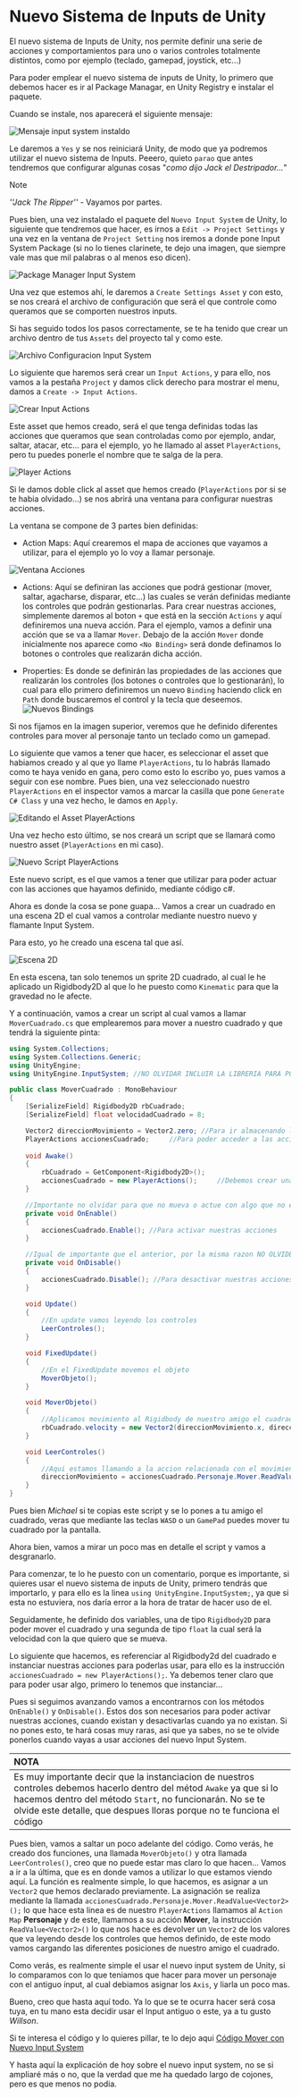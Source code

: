 # Nuevo Sistema de Inputs de Unity

El nuevo sistema de Inputs de Unity, nos permite definir una serie de acciones y comportamientos para uno o varios controles totalmente distintos, como por ejemplo (teclado, gamepad, joystick, etc...)

Para poder emplear el nuevo sistema de inputs de Unity, lo primero que debemos hacer es ir al Package Managar, en Unity Registry e instalar el paquete.

Cuando se instale, nos aparecerá el siguiente mensaje:

 ![Mensaje input system instaldo](imgWiki/04_AvisoInputSystem.png)

Le daremos a `Yes` y se nos reiniciará Unity, de modo que ya podremos utilizar el nuevo sistema de Inputs. Peeero, quieto `parao` que antes tendremos que configurar algunas cosas "*como dijo Jack el Destripador...*"
> [!NOTE]
> *''Jack The Ripper''* - 
> Vayamos por partes.

Pues bien, una vez instalado el paquete del `Nuevo Input System` de Unity, lo siguiente que tendremos que hacer, es irnos a `Edit -> Project Settings` y una vez en la ventana de `Project Setting` nos iremos a donde pone Input System Package (si no lo tienes clarinete, te dejo una imagen, que siempre vale mas que mil palabras o al menos eso dicen).

 ![Package Manager Input System](imgWiki/04_InputSystemPackage.png)

Una vez que estemos ahí, le daremos a `Create Settings Asset` y con esto, se nos creará el archivo de configuración que será el que controle como queramos que se comporten nuestros inputs.

Si has seguido todos los pasos correctamente, se te ha tenido que crear un archivo dentro de tus `Assets` del proyecto tal y como este.

 ![Archivo Configuracion Input System](imgWiki/04_ArchivoConfigInputSystemNuevo.png)

Lo siguiente que haremos será crear un `Input Actions`, y para ello, nos vamos a la pestaña `Project` y damos click derecho para mostrar el menu, damos a `Create -> Input Actions`.

 ![Crear Input Actions](imgWiki/04_CreateInputActions.png)

Este asset que hemos creado, será el que tenga definidas todas las acciones que queramos que sean controladas como por ejemplo, andar, saltar, atacar, etc... para el ejemplo, yo he llamado al asset `PlayerActions`, pero tu puedes ponerle el nombre que te salga de la pera.

 ![Player Actions](imgWiki/04_PlayerActions.png)

Si le damos doble click al asset que hemos creado (`PlayerActions` por si se te habia olvidado...) se nos abrirá una ventana para configurar nuestras acciones.

La ventana se compone de 3 partes bien definidas:
 - Action Maps: Aquí crearemos el mapa de acciones que vayamos a utilizar, para el ejemplo yo lo voy a llamar personaje.
  
  ![Ventana Acciones](imgWiki/04_VentanaAcciones.png)

 - Actions: Aquí se definiran las acciones que podrá gestionar (mover, saltar, agacharse, disparar, etc...) las cuales se verán definidas mediante los controles que podrán gestionarlas.
  Para crear nuestras acciones, simplemente daremos al boton `+` que está en la sección `Actions` y aquí definiremos una nueva acción. Para el ejemplo, vamos a definir una acción que se va a llamar `Mover`.
  Debajo de la acción `Mover` donde inicialmente nos aparece como `<No Binding>` será donde definamos lo botones o controles que realizarán dicha acción.

 - Properties: Es donde se definirán las propiedades de las acciones que realizarán los controles (los botones o controles que lo gestionarán), lo cual para ello primero definiremos un nuevo `Binding` haciendo click en `Path` donde buscaremos el control y la tecla que deseemos.
  ![Nuevos Bindings](imgWiki/04_NuevosBinding.png)

Si nos fijamos en la imagen superior, veremos que he definido diferentes controles para mover al personaje tanto un teclado como un gamepad.

Lo siguiente que vamos a tener que hacer, es seleccionar el asset que habiamos creado y al que yo llame `PlayerActions`, tu lo habrás llamado como te haya venido en gana, pero como esto lo escribo yo, pues vamos a seguir con ese nombre. Pues bien, una vez seleccionado nuestro `PlayerActions` en el inspector vamos a marcar la casilla que pone `Generate C# Class` y una vez hecho, le damos en `Apply`.

 ![Editando el Asset PlayerActions](imgWiki/04_AplicandoEnPlayerActions.png)

Una vez hecho esto último, se nos creará un script que se llamará como nuestro asset (`PlayerActions` en mi caso).

 ![Nuevo Script PlayerActions](imgWiki/04_NuevoScriptPlayerActions.png)

Este nuevo script, es el que vamos a tener que utilizar para poder actuar con las acciones que hayamos definido, mediante código c#.

Ahora es donde la cosa se pone guapa... Vamos a crear un cuadrado en una escena 2D el cual vamos a controlar mediante nuestro nuevo y flamante Input System.

Para esto, yo he creado una escena tal que así.

 ![Escena 2D](imgWiki/04_NuevaEscena2D.png)

En esta escena, tan solo tenemos un sprite 2D cuadrado, al cual le he aplicado un Rigidbody2D al que lo he puesto como `Kinematic` para que la gravedad no le afecte.

Y a continuación, vamos a crear un script al cual vamos a llamar `MoverCuadrado.cs` que emplearemos para mover a nuestro cuadrado y que tendrá la siguiente pinta:

 ```c#
 using System.Collections;
 using System.Collections.Generic;
 using UnityEngine;
 using UnityEngine.InputSystem; //NO OLVIDAR INCLUIR LA LIBRERIA PARA PODER USAR EL NUEVO INPUT SYSTEM

 public class MoverCuadrado : MonoBehaviour
 {
     [SerializeField] Rigidbody2D rbCuadrado;
     [SerializeField] float velocidadCuadrado = 8;

     Vector2 direccionMovimiento = Vector2.zero; //Para ir almacenando los movimientos
     PlayerActions accionesCuadrado;     //Para poder acceder a las acciones definidas en nuestro Input
    
     void Awake()
     {
         rbCuadrado = GetComponent<Rigidbody2D>();
         accionesCuadrado = new PlayerActions();     //Debemos crear una instancia para poder acceder a los controles
     }

     //Importante no olvidar para que no mueva o actue con algo que no existe NO OLVIDES PONER ESTO
     private void OnEnable()
     {
         accionesCuadrado.Enable(); //Para activar nuestras acciones
     }

     //Igual de importante que el anterior, por la misma razon NO OLVIDES PONER ESTO
     private void OnDisable()
     {
         accionesCuadrado.Disable(); //Para desactivar nuestras acciones
     }

     void Update()
     {
         //En update vamos leyendo los controles
         LeerControles();
     }

     void FixedUpdate()
     {
         //En el FixedUpdate movemos el objeto
         MoverObjeto();    
     }

     void MoverObjeto()
     {
         //Aplicamos movimiento al Rigidbody de nuestro amigo el cuadrado
         rbCuadrado.velocity = new Vector2(direccionMovimiento.x, direccionMovimiento.y) * velocidadCuadrado;
     }

     void LeerControles()
     {
         //Aqui estamos llamando a la accion relacionada con el movimiento la cual hemos definido con sus controles
         direccionMovimiento = accionesCuadrado.Personaje.Mover.ReadValue<Vector2>(); 
     }
 }
 ```

 Pues bien *Michael* si te copias este script y se lo pones a tu amigo el cuadrado, veras que mediante las teclas `WASD` o un `GamePad` puedes mover tu cuadrado por la pantalla.

 Ahora bien, vamos a mirar un poco mas en detalle el script y vamos a desgranarlo.

 Para comenzar, te lo he puesto con un comentario, porque es importante, si quieres usar el nuevo sistema de inputs de Unity, primero tendrás que importarlo, y para ello es la linea ```using UnityEngine.InputSystem;```, ya que si esta no estuviera, nos daría error a la hora de tratar de hacer uso de el.

 Seguidamente, he definido dos variables, una de tipo `Rigidbody2D` para poder mover el cuadrado y una segunda de tipo `float` la cual será la velocidad con la que quiero que se mueva.

 Lo siguiente que hacemos, es referenciar al Rigidbody2d del cuadrado e instanciar nuestras acciones para poderlas usar, para ello es la instrucción `accionesCuadrado = new PlayerActions();`. Ya debemos tener claro que para poder usar algo, primero lo tenemos que instanciar...

 Pues si seguimos avanzando vamos a encontrarnos con los métodos `OnEnable()` y `OnDisable()`. Estos dos son necesarios para poder activar nuestras acciones, cuando existan y desactivarlas cuando ya no existan. Si no pones esto, te hará cosas muy raras, asi que ya sabes, no se te olvide ponerlos cuando vayas a usar acciones del nuevo Input System.

 | **NOTA** |
 |:---|
 | Es muy importante decir que la instanciacion de nuestros controles debemos hacerlo dentro del métod `Awake` ya que si lo hacemos dentro del método `Start`, no funcionarán. No se te olvide este detalle, que despues lloras porque no te funciona el código |

 Pues bien, vamos a saltar un poco adelante del código. Como verás, he creado dos funciones, una llamada `MoverObjeto()` y otra llamada `LeerControles()`, creo que no puede estar mas claro lo que hacen... Vamos a ir a la última, que es en donde vamos a utilizar lo que estamos viendo aquí. La función es realmente simple, lo que hacemos, es asignar a un `Vector2` que hemos declarado previamente. La asignación se realiza mediante la llamada `accionesCuadrado.Personaje.Mover.ReadValue<Vector2>();` lo que hace esta linea es de nuestro `PlayerActions` llamamos al `Action Map` **Personaje** y de este, llamamos a su acción **Mover**, la instrucción `ReadValue<Vector2>()` lo que nos hace es devolver un `Vector2` de los valores que va leyendo desde los controles que hemos definido, de este modo vamos cargando las diferentes posiciones de nuestro amigo el cuadrado.

 Como verás, es realmente simple el usar el nuevo input system de Unity, si lo comparamos con lo que teniamos que hacer para mover un personaje con el antiguo input, al cual debiamos asignar los `Axis`, y liarla un poco mas.

 Bueno, creo que hasta aquí todo. Ya lo que se te ocurra hacer será cosa tuya, en tu mano esta decidir usar el Input antiguo o este, ya a tu gusto *Willson*.

 Si te interesa el código y lo quieres pillar, te lo dejo aqui [Código Mover con Nuevo Input System](../../scripts/MoverCuadrado.cs)

 Y hasta aquí la explicación de hoy sobre el nuevo input system, no se si ampliaré más o no, que la verdad que me ha quedado largo de cojones, pero es que menos no podia. 